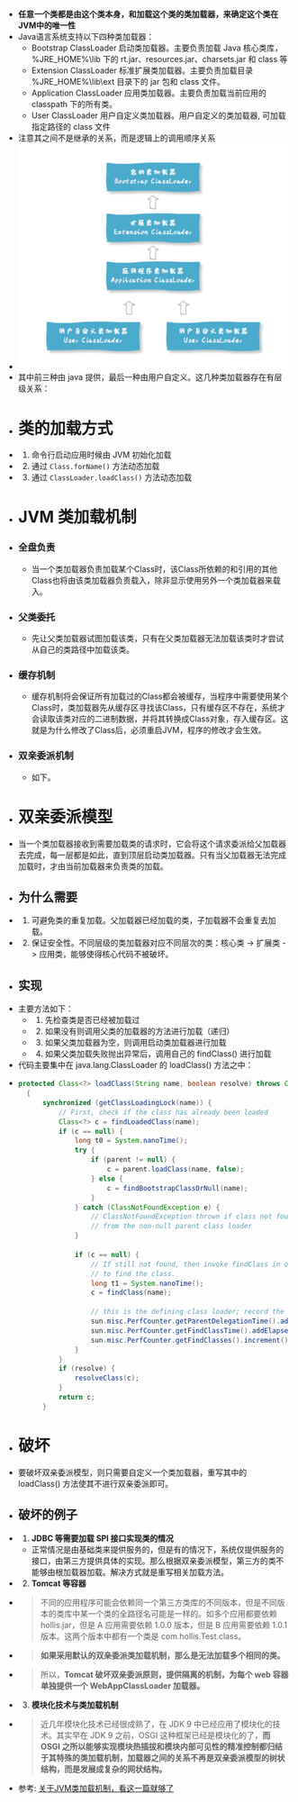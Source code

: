 - **任意一个类都是由这个类本身，和加载这个类的类加载器，来确定这个类在JVM中的唯一性**
- Java语言系统支持以下四种类加载器：
	- Bootstrap ClassLoader 启动类加载器。主要负责加载 Java 核心类库，%JRE_HOME%\lib 下的 rt.jar、resources.jar、charsets.jar 和 class 等
	- Extension ClassLoader 标准扩展类加载器。主要负责加载目录 %JRE_HOME%\lib\ext 目录下的 jar 包和 class 文件。
	- Application ClassLoader 应用类加载器。主要负责加载当前应用的 classpath 下的所有类。
	- User ClassLoader 用户自定义类加载器。用户自定义的类加载器, 可加载指定路径的 class 文件
- 注意其之间不是继承的关系，而是逻辑上的调用顺序关系
- ![image.png](../assets/image_1692099471646_0.png)
- 其中前三种由 java 提供，最后一种由用户自定义。这几种类加载器存在有层级关系：
- # 类的加载方式
- 1. 命令行启动应用时候由 JVM 初始化加载
- 2. 通过 `Class.forName()` 方法动态加载
- 3. 通过 `ClassLoader.loadClass()` 方法动态加载
- # JVM 类加载机制
- ### 全盘负责
	- 当一个类加载器负责加载某个Class时，该Class所依赖的和引用的其他Class也将由该类加载器负责载入，除非显示使用另外一个类加载器来载入。
- ### 父类委托
	- 先让父类加载器试图加载该类，只有在父类加载器无法加载该类时才尝试从自己的类路径中加载该类。
- ### 缓存机制
	- 缓存机制将会保证所有加载过的Class都会被缓存，当程序中需要使用某个Class时，类加载器先从缓存区寻找该Class，只有缓存区不存在，系统才会读取该类对应的二进制数据，并将其转换成Class对象，存入缓存区。这就是为什么修改了Class后，必须重启JVM，程序的修改才会生效。
- ### 双亲委派机制
	- 如下。
- # 双亲委派模型
- 当一个类加载器接收到需要加载类的请求时，它会将这个请求委派给父加载器去完成，每一层都是如此，直到顶层启动类加载器。只有当父加载器无法完成加载时，才由当前加载器来负责类的加载。
- ## 为什么需要
- 1. 可避免类的重复加载。父加载器已经加载的类，子加载器不会重复去加载。
- 2. 保证安全性。不同层级的类加载器对应不同层次的类：核心类 -> 扩展类 -> 应用类，能够使得核心代码不被破坏。
- ## 实现
- 主要方法如下：
	- 1. 先检查类是否已经被加载过
	- 2. 如果没有则调用父类的加载器的方法进行加载（递归）
	- 3. 如果父类加载器为空，则调用启动类加载器进行加载
	- 4. 如果父类加载失败抛出异常后，调用自己的 findClass() 进行加载
- 代码主要集中在 java.lang.ClassLoader 的 loadClass() 方法之中：
- ```java
  protected Class<?> loadClass(String name, boolean resolve) throws ClassNotFoundException
    {
        synchronized (getClassLoadingLock(name)) {
            // First, check if the class has already been loaded
            Class<?> c = findLoadedClass(name);
            if (c == null) {
                long t0 = System.nanoTime();
                try {
                    if (parent != null) {
                        c = parent.loadClass(name, false);
                    } else {
                        c = findBootstrapClassOrNull(name);
                    }
                } catch (ClassNotFoundException e) {
                    // ClassNotFoundException thrown if class not found
                    // from the non-null parent class loader
                }
  
                if (c == null) {
                    // If still not found, then invoke findClass in order
                    // to find the class.
                    long t1 = System.nanoTime();
                    c = findClass(name);
  
                    // this is the defining class loader; record the stats
                    sun.misc.PerfCounter.getParentDelegationTime().addTime(t1 - t0);
                    sun.misc.PerfCounter.getFindClassTime().addElapsedTimeFrom(t1);
                    sun.misc.PerfCounter.getFindClasses().increment();
                }
            }
            if (resolve) {
                resolveClass(c);
            }
            return c;
        }
  ```
- # 破坏
- 要破坏双亲委派模型，则只需要自定义一个类加载器，重写其中的 loadClass() 方法使其不进行双亲委派即可。
- ## 破坏的例子
- 1. **JDBC 等需要加载 SPI 接口实现类的情况**
	- 正常情况是由基础类来提供服务的，但是有的情况下，系统仅提供服务的接口，由第三方提供具体的实现。那么根据双亲委派模型，第三方的类不能够由根加载器加载。解决方式就是重写相关加载方法。
- 2. **Tomcat 等容器**
- > 不同的应用程序可能会依赖同一个第三方类库的不同版本，但是不同版本的类库中某一个类的全路径名可能是一样的。如多个应用都要依赖 hollis.jar，但是 A 应用需要依赖 1.0.0 版本，但是 B 应用需要依赖 1.0.1 版本。这两个版本中都有一个类是 com.hollis.Test.class。
- > **如果采用默认的双亲委派类加载机制，那么是无法加载多个相同的类。**
- > 所以，**Tomcat 破坏双亲委派原则，提供隔离的机制，为每个 web 容器单独提供一个 WebAppClassLoader 加载器。**
- 3. **模块化技术与类加载机制**
- > 近几年模块化技术已经很成熟了，在 JDK 9 中已经应用了模块化的技术。其实早在 JDK 9 之前，OSGI 这种框架已经是模块化的了，**而 OSGI 之所以能够实现模块热插拔和模块内部可见性的精准控制都归结于其特殊的类加载机制，加载器之间的关系不再是双亲委派模型的树状结构，而是发展成复杂的网状结构。**
- 参考: [关于JVM类加载机制，看这一篇就够了](https://juejin.cn/post/6865572557329072141)